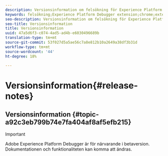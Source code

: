 ```yaml
---
description: Versionsinformation om felsökning för Experience Platform
keywords: felsökning;Experience Platform Debugger extension;chrome;extension;release notes
seo-description: Versionsinformation om felsökning för Experience Platform
seo-title: Versionsinformation
title: Versionsinformation
uuid: 47a5d6f3-c074-4ad5-ad4b-e6030496689b
translation-type: tm+mt
source-git-commit: 53f027d5a5ae56c7a8e812b10a2649a38df3b31d
workflow-type: tm+mt
source-wordcount: '44'
ht-degree: 18%

---
```



# Versionsinformation{#release-notes}

## Versionsinformation {#topic-a92c3eb799b74e7fa404af8af5efb215}

>[!IMPORTANT]
>
>Adobe Experience Platform Debugger är för närvarande i betaversion. Dokumentationen och funktionaliteten kan komma att ändras.
